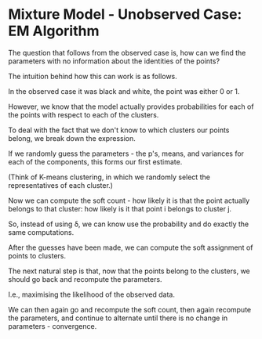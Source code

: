 # Mixture Model - Unobserved Case: EM Algorithm

The question that follows from the observed case is, how can we find the parameters with no information about the identities of the points?

The intuition behind how this can work is as follows.

In the observed case it was black and white, the point was either 0 or 1.

However, we know that the model actually provides probabilities for each of the points with respect to each of the clusters.

To deal with the fact that we don't know to which clusters our points belong, we break down the expression.

If we randomly guess the parameters - the p's, means, and variances for each of the components, this forms our first estimate.

(Think of K-means clustering, in which we randomly select the representatives of each cluster.)

Now we can compute the soft count - how likely it is that the point actually belongs to that cluster: how likely is it that point i belongs to cluster j.

So, instead of using δ, we can know use the probability and do exactly the same computations.

After the guesses have been made, we can compute the soft assignment of points to clusters.

The next natural step is that, now that the points belong to the clusters, we should go back and recompute the parameters.

I.e., maximising the likelihood of the observed data.

We can then again go and recompute the soft count, then again recompute the parameters, and continue to alternate until there is no change in parameters - convergence.

**EM algorithm**

Step 0 is to randomly initialise 0 - all the means, variances, and probabilities: p<sub>1</sub>,⋯,p<sub>K</sub>, μ<sup>(1)</sup>,⋯,μ<sup>(K)</sup>, σ<sup>2</sup><sub>1</sub>,⋯,σ<sup>2</sup><sub>K</sub>.

**E Step**

Under this step, we go through each point and compute the likelihood that point i belongs to cluster j.

To make this assessment, we use posteriors.

p(j|i) = p<sub>j</sub> N(x<sup>(i)</sup>, μ<sup>(j)</sup>, σ<sup>2</sup><sub>j</sub>_I_) / p(x|0)

We can compute the likelihood of x being generated by the mixture by taking the sum of all of the expression along all of the mixture components.

This is the stage at which we can say how much red or blue the point has.

**M Step**

Now that we have all of the points, and know how red or blue they are, we want to re-estimate the parameters to make them more consistent with the current assignment of the soft counts.

So we want to re-estimate the p<sub>j</sub>, the μ<sup>(j)</sup>, and the σ<sup>2</sup><sub>j</sub>.

Instead of using the δ, we use probabilities, since those reflect our soft counts.

n^<sub>j</sub> is the size of the cluster, for which we take the soft countrs - how much the point belongs to this cluster - and then sum them.

n^<sub>j</sub> = Σ<sub>i=1</sub><sup>n</sup> p(j|i)

We then need to compute the mixture weight of cluster j, for which we again take the size of the cluster (which is computed with soft counts) and divide it by the number of points.

p^<sub>j</sub> = n^<sub>j</sub> / n

Now, instead of an indicator function (because in this case each point belongs to every cluster, just with different probabilities), we just weight each point in the sum according to its likelihood to belong to that cluster.

μ^<sup>(j)</sup> = 1/n^<sub>j</sub> Σ<sub>i=1</sub><sup>n</sup> p(j|i) • x<sup>(i)</sup>

σ<sup>2</sup><sub>j</sub>^ = 1/n^<sub>j</sub>d Σ<sub>i=1</sub><sup>n</sup> p(j|i) • ∥x<sup>(i)</sup> - μ<sup>(j)</sup>∥<sup>2</sup>

Once we have completed the M-step, the result is that we have all the parameters after the first step.

We should now have a better estimate of the parameters, so we can go back and recompute the probability of points belonging to certain clusters, and continue until convergence.

**Note on EM algorithm**

EM algorithm is guaranteed to converge locally, but the point of convergence will depend on how it was initialised.

A major weak-point of the algorithm is therefore that the user needs to know how to initialise it.

To mitigate this, a reasonable initialisation could be found by running the K-means algorithm for the starting means, and perhaps use the global variance as the initial variance for each of the clusters, so that every cluster reaches all of the points.

In real-life applications, people typically look at a more simplified version of the problem to use it as the initialisation, and then run a more complex one.
